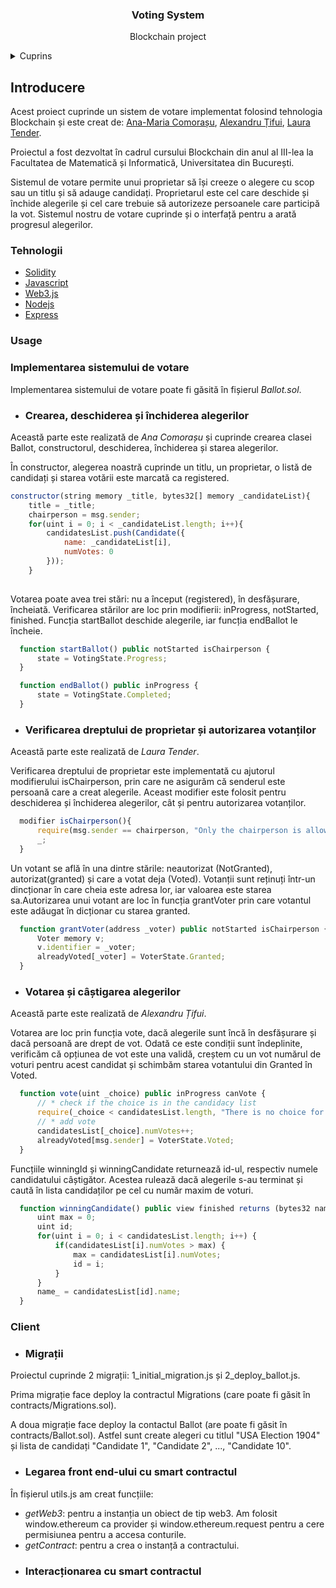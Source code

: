 <!-- README template used: https://github.com/othneildrew/Best-README-Template -->

<h3 align="center">Voting System</h3>
  <p align="center">
    Blockchain project
  </p>

<!-- TABLE OF CONTENTS -->
<details>
  <summary>Cuprins</summary>
  <ol>
    <li>Introducere</li>
    <li>Tehnologii</li>
    <li>Usage</li>
    <li>
        Implementarea sistemului de votare
        <ul>
            <li> Crearea, deschiderea și închiderea alegerilor </li>
            <li> Verificarea dreptului de proprietar și autorizarea votanților </li>
            <li> Votarea și câștigarea alegerilorVotarea și câștigarea alegerilor </li>
        </ul>
    </li>
    <li>
        Client
        <ul>
            <li> Migrații </li>
            <li> Legarea front end-ului cu smart contractul </li>
            <li> Interacționarea cu smart contractul </li>
        </ul>
    </li>
  </ol>
</details>

## Introducere

Acest proiect cuprinde un sistem de votare implementat folosind tehnologia Blockchain și este creat de: <a href="https://github.com/anacomo">Ana-Maria Comorașu</a>,
<a href="https://github.com/tifui-alexandru/">Alexandru Țifui</a>,
<a href="https://github.com/lauratender">Laura Tender</a>.

Proiectul a fost dezvoltat în cadrul cursului Blockchain din anul al III-lea la Facultatea de Matematică și Informatică, Universitatea din București.

Sistemul de votare permite unui proprietar să își creeze o alegere cu scop sau un titlu și să adauge candidați. Proprietarul este cel care deschide și închide alegerile și cel care trebuie să autorizeze persoanele care participă la vot. Sistemul nostru de votare cuprinde și o interfață pentru a arată progresul alegerilor.

### Tehnologii

* [Solidity](https://docs.soliditylang.org/en/v0.8.13/)
* [Javascript](https://www.javascript.com/)
* [Web3.js](https://web3js.readthedocs.io/en/v1.7.3/)
* [Nodejs](https://nodejs.org/en/)
* [Express](https://expressjs.com/)

### Usage

### Implementarea sistemului de votare

Implementarea sistemului de votare poate fi găsită în fișierul _Ballot.sol_.

* ### Crearea, deschiderea și închiderea alegerilor

Această parte este realizată de *Ana Comorașu* și cuprinde crearea clasei Ballot, constructorul, deschiderea, închiderea și starea alegerilor.

În constructor, alegerea noastră cuprinde un titlu, un proprietar, o listă de candidați și starea votării este marcată ca registered.

```javascript
constructor(string memory _title, bytes32[] memory _candidateList){
    title = _title;
    chairperson = msg.sender;
    for(uint i = 0; i < _candidateList.length; i++){
        candidatesList.push(Candidate({
            name: _candidateList[i],
            numVotes: 0
        }));
    }
       
```

Votarea poate avea trei stări: nu a început (registered), în desfășurare, încheiată. Verificarea stărilor are loc prin modifierii: inProgress, notStarted, finished. Funcția startBallot deschide alegerile, iar funcția endBallot le încheie.

```javascript
  function startBallot() public notStarted isChairperson {
      state = VotingState.Progress;
  }

  function endBallot() public inProgress {
      state = VotingState.Completed;
  }
```

* ### Verificarea dreptului de proprietar și autorizarea votanților

Această parte este realizată de *Laura Tender*.

Verificarea dreptului de proprietar este implementată cu ajutorul modifierului isChairperson, prin care ne asigurăm că senderul este persoană care a creat alegerile. Aceast modifier este folosit pentru deschiderea și închiderea alegerilor, cât și pentru autorizarea votanților.

```javascript
  modifier isChairperson(){
      require(msg.sender == chairperson, "Only the chairperson is allowed.");
      _;
  }
```

Un votant se află în una dintre stările: neautorizat (NotGranted), autorizat(granted) și care a votat deja (Voted). Votanții sunt reținuți într-un dincționar în care cheia este adresa lor, iar valoarea este starea sa.Autorizarea unui votant are loc în funcția grantVoter prin care votantul este adăugat în dicționar cu starea granted.

```javascript
  function grantVoter(address _voter) public notStarted isChairperson {
      Voter memory v;
      v.identifier = _voter;
      alreadyVoted[_voter] = VoterState.Granted;
  }
```

* ### Votarea și câștigarea alegerilor

Această parte este realizată de *Alexandru Țifui*.

Votarea are loc prin funcția vote, dacă alegerile sunt încă în desfășurare și dacă persoană are drept de vot. Odată ce este condiții sunt îndeplinite, verificăm că opțiunea de vot este una validă, creștem cu un vot numărul de voturi pentru acest candidat și schimbăm starea votantului din Granted în Voted.

```javascript
  function vote(uint _choice) public inProgress canVote {
      // * check if the choice is in the candidacy list
      require(_choice < candidatesList.length, "There is no choice for this");
      // * add vote
      candidatesList[_choice].numVotes++;
      alreadyVoted[msg.sender] = VoterState.Voted;
  }
```

Funcțiile winningId și winningCandidate returnează id-ul, respectiv numele candidatului câștigător. Acestea rulează dacă alegerile s-au terminat și caută în lista candidaților pe cel cu număr maxim de voturi.

```javascript
  function winningCandidate() public view finished returns (bytes32 name_) {
      uint max = 0;
      uint id;
      for(uint i = 0; i < candidatesList.length; i++) {
          if(candidatesList[i].numVotes > max) {
              max = candidatesList[i].numVotes;
              id = i;
          }
      }
      name_ = candidatesList[id].name;
  }
```

### Client
* ### Migrații
Proiectul cuprinde 2 migrații: 1_initial_migration.js și 2_deploy_ballot.js.

Prima migrație face deploy la contractul Migrations (care poate fi găsit în contracts/Migrations.sol).

A doua migrație face deploy la contactul Ballot (are poate fi găsit în contracts/Ballot.sol). Astfel sunt create alegeri cu titlul "USA Election 1904" și lista de candidați "Candidate 1", "Candidate 2", ..., "Candidate 10".

* ### Legarea front end-ului cu smart contractul

În fișierul utils.js am creat funcțiile:
- *getWeb3*: pentru a instanția un obiect de tip web3. Am folosit window.ethereum ca provider și window.ethereum.request pentru a cere permisiunea pentru a accesa conturile.
- *getContract*: pentru a crea o instanță a contractului.

* ### Interacționarea cu smart contractul